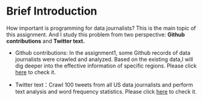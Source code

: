 # Brief Introduction

How important is programming for data journalists? This is the main topic of this assignment. 
And I study this problem from two perspective: **Github contributions** and **Twitter text.**

- Github contributions: In the assignment1, some Github records of data journalists were crawled and analyzed. 
Based on the existing data,I will dig deeper into the effective information of specific regions. Please click [here](https://nbviewer.jupyter.org/github/ConnorLi96/python-data-assignments/blob/master/assignment2/Contribution%20Analysis%20In%20US.ipynb) to check it.

- Twitter text：Crawl 100 tweets from all US data journalists and perform text analysis and word frequency statistics. Please click [here](https://nbviewer.jupyter.org/github/ConnorLi96/python-data-assignments/blob/master/assignment2/Twitter%20WordCLoud.ipynb) to check it.
